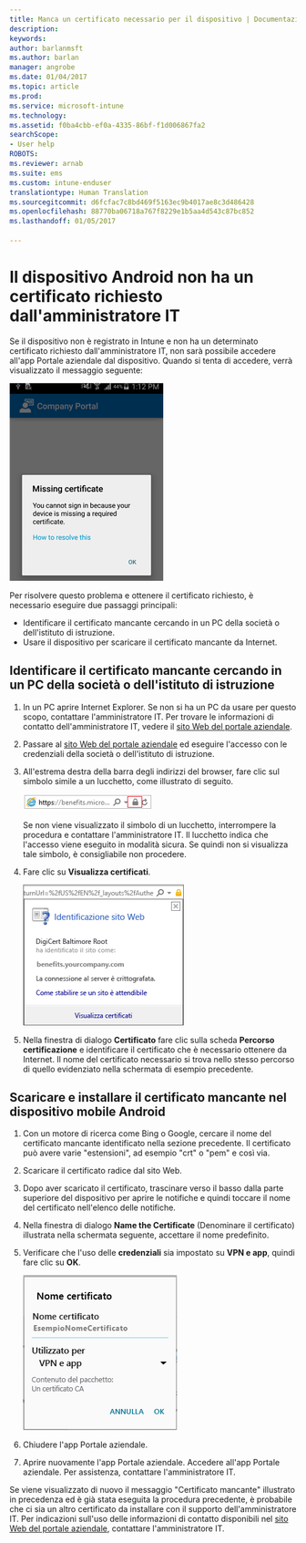```yaml
---
title: Manca un certificato necessario per il dispositivo | Documentazione Microsoft
description: 
keywords: 
author: barlanmsft
ms.author: barlan
manager: angrobe
ms.date: 01/04/2017
ms.topic: article
ms.prod: 
ms.service: microsoft-intune
ms.technology: 
ms.assetid: f0ba4cbb-ef0a-4335-86bf-f1d006867fa2
searchScope:
- User help
ROBOTS: 
ms.reviewer: arnab
ms.suite: ems
ms.custom: intune-enduser
translationtype: Human Translation
ms.sourcegitcommit: d6fcfac7c8bd469f5163ec9b4017ae8c3d486428
ms.openlocfilehash: 88770ba06718a767f8229e1b5aa4d543c87bc852
ms.lasthandoff: 01/05/2017

---
```


# <a name="your-android-device-is-missing-a-certificate-required-by-your-it-admin"></a>Il dispositivo Android non ha un certificato richiesto dall'amministratore IT

Se il dispositivo non è registrato in Intune e non ha un determinato certificato richiesto dall'amministratore IT, non sarà possibile accedere all'app Portale aziendale dal dispositivo. Quando si tenta di accedere, verrà visualizzato il messaggio seguente:

![screenshot-error-message-about-missing-certificate](./media/andr-cert_install-1-cert_missing.png)

Per risolvere questo problema e ottenere il certificato richiesto, è necessario eseguire due passaggi principali:

- Identificare il certificato mancante cercando in un PC della società o dell'istituto di istruzione.
- Usare il dispositivo per scaricare il certificato mancante da Internet.

## <a name="identify-the-missing-certificate-by-looking-on-a-company-or-school-pc"></a>Identificare il certificato mancante cercando in un PC della società o dell'istituto di istruzione

1. In un PC aprire Internet Explorer. Se non si ha un PC da usare per questo scopo, contattare l'amministratore IT. Per trovare le informazioni di contatto dell'amministratore IT, vedere il [sito Web del portale aziendale](http://portal.manage.microsoft.com).

2. Passare al [sito Web del portale aziendale](http://portal.manage.microsoft.com) ed eseguire l'accesso con le credenziali della società o dell'istituto di istruzione.

3. All'estrema destra della barra degli indirizzi del browser, fare clic sul simbolo simile a un lucchetto, come illustrato di seguito.

    ![screenshot-internet-explorer-address-bar-padlock-symbol](./media/andr-missing-cert-ie-padlock-symbol.png)

    Se non viene visualizzato il simbolo di un lucchetto, interrompere la procedura e contattare l'amministratore IT. Il lucchetto indica che l'accesso viene eseguito in modalità sicura. Se quindi non si visualizza tale simbolo, è consigliabile non procedere.

4. Fare clic su **Visualizza certificati**.

    ![screenshot-internet-explorer-view-certificates-button-on-website-identification-dialog](./media/andr-missg-cert-ie-view-cert-button.png)

5. Nella finestra di dialogo **Certificato** fare clic sulla scheda **Percorso certificazione** e identificare il certificato che è necessario ottenere da Internet. Il nome del certificato necessario si trova nello stesso percorso di quello evidenziato nella schermata di esempio precedente.

## <a name="download-and-install-the-missing-certificate-on-your-android-mobile-device"></a>Scaricare e installare il certificato mancante nel dispositivo mobile Android

1. Con un motore di ricerca come Bing o Google, cercare il nome del certificato mancante identificato nella sezione precedente. Il certificato può avere varie "estensioni", ad esempio "crt" o "pem" e così via.

2. Scaricare il certificato radice dal sito Web.

3. Dopo aver scaricato il certificato, trascinare verso il basso dalla parte superiore del dispositivo per aprire le notifiche e quindi toccare il nome del certificato nell'elenco delle notifiche.

4. Nella finestra di dialogo **Name the Certificate** (Denominare il certificato) illustrata nella schermata seguente, accettare il nome predefinito.

5. Verificare che l'uso delle **credenziali** sia impostato su **VPN e app**, quindi fare clic su **OK**.

    ![screenshot-certificate-name-dialog-showing-certificate-name](./media/andr-missing-cert-cert-name.png)

6. Chiudere l'app Portale aziendale.

7. Aprire nuovamente l'app Portale aziendale. Accedere all'app Portale aziendale. Per assistenza, contattare l'amministratore IT.

Se viene visualizzato di nuovo il messaggio "Certificato mancante" illustrato in precedenza ed è già stata eseguita la procedura precedente, è probabile che ci sia un altro certificato da installare con il supporto dell'amministratore IT. Per indicazioni sull'uso delle informazioni di contatto disponibili nel [sito Web del portale aziendale](http://portal.manage.microsoft.com), contattare l'amministratore IT.

